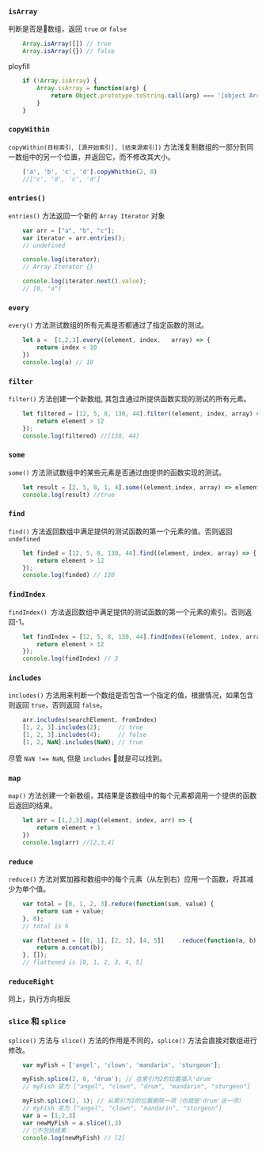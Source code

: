 ### `isArray`
判断是否是数组，返回 `true` or `false`
```javascript
    Array.isArray([]) // true
    Array.isArray({}) // false

```
ployfill
``` javascript
    if (!Array.isArray) {
        Array.isArray = function(arg) {
            return Object.prototype.toString.call(arg) === '[object Array]'
        }
    }
```

### `copyWithin`
`copyWithin(目标索引, [源开始索引], [结束源索引])` 方法浅复制数组的一部分到同一数组中的另一个位置，并返回它，而不修改其大小。
```javascript
    ['a', 'b', 'c', 'd'].copyWhithin(2, 0)
    //['c', 'd', 'c', 'd']
```

### `entries()`
`entries()` 方法返回一个新的 `Array Iterator` 对象
``` javascript
    var arr = ["a", "b", "c"];
    var iterator = arr.entries();
    // undefined

    console.log(iterator);
    // Array Iterator {}

    console.log(iterator.next().value); 
    // [0, "a"]
```

### `every`
`every()` 方法测试数组的所有元素是否都通过了指定函数的测试。

```javascript
    let a =  [1,2,3].every((element, index,   array) => {
        return index < 10
    })
    console.log(a) // 10
```

### `filter`
`filter()` 方法创建一个新数组, 其包含通过所提供函数实现的测试的所有元素。

``` javascript
    let filtered = [12, 5, 8, 130, 44].filter((element, index, array) => {
        return element > 12
    });
    console.log(filtered) //[130, 44]
```

### `some`
`some()` 方法测试数组中的某些元素是否通过由提供的函数实现的测试。 
``` javascript
    let result = [2, 5, 8, 1, 4].some((element,index, array) => element > 5)
    console.log(result) //true
```

### `find`
`find()` 方法返回数组中满足提供的测试函数的第一个元素的值。否则返回 `undefined`

```javascript
    let finded = [12, 5, 8, 130, 44].find((element, index, array) => {
        return element > 12
    });
    console.log(finded) // 130
```

### `findIndex`
`findIndex() `方法返回数组中满足提供的测试函数的第一个元素的索引。否则返回-1。

```javascript
    let findIndex = [12, 5, 8, 130, 44].findIndex((element, index, array) => {
        return element > 12
    });
    console.log(findIndex) // 3
```

### `includes`
`includes()` 方法用来判断一个数组是否包含一个指定的值，根据情况，如果包含则返回 `true`，否则返回 `false`。
``` javascript
    arr.includes(searchElement, fromIndex)
    [1, 2, 3].includes(2);     // true
    [1, 2, 3].includes(4);     // false
    [1, 2, NaN].includes(NaN); // true

```
尽管 `NaN !== NaN`, 但是 `includes` 就是可以找到。

### `map`

`map()` 方法创建一个新数组，其结果是该数组中的每个元素都调用一个提供的函数后返回的结果。

``` javascript
    let arr = [1,2,3].map((element, index, arr) => {
        return element + 1
    })
    console.log(arr) //[2,3,4]
```

### `reduce`
`reduce()` 方法对累加器和数组中的每个元素（从左到右）应用一个函数，将其减少为单个值。
```javascript
    var total = [0, 1, 2, 3].reduce(function(sum, value) {
        return sum + value;
    }, 0);
    // total is 6

    var flattened = [[0, 1], [2, 3], [4, 5]]    .reduce(function(a, b) {
        return a.concat(b);
    }, []);
    // flattened is [0, 1, 2, 3, 4, 5]
```

### `reduceRight`
同上，执行方向相反

### `slice` 和 `splice`
`splice()` 方法与 `slice()` 方法的作用是不同的，`splice()` 方法会直接对数组进行修改。

```javascript
    var myFish = ['angel', 'clown', 'mandarin', 'sturgeon'];

    myFish.splice(2, 0, 'drum'); // 在索引为2的位置插入'drum'
    // myFish 变为 ["angel", "clown", "drum", "mandarin", "sturgeon"]

    myFish.splice(2, 1); // 从索引为2的位置删除一项（也就是'drum'这一项）
    // myFish 变为 ["angel", "clown", "mandarin", "sturgeon"]
    var a = [1,2,3]
    var newMyFish = a.slice(1,3)
    // 不包括结束
    console.log(newMyFish) // [2]

```









